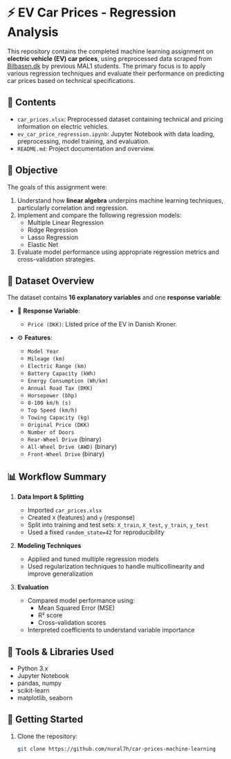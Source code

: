 # ⚡ EV Car Prices - Regression Analysis

This repository contains the completed machine learning assignment on **electric vehicle (EV) car prices**, using preprocessed data scraped from [Bilbasen.dk](https://www.bilbasen.dk/) by previous MAL1 students. The primary focus is to apply various regression techniques and evaluate their performance on predicting car prices based on technical specifications.

## 📁 Contents

- `car_prices.xlsx`: Preprocessed dataset containing technical and pricing information on electric vehicles.
- `ev_car_price_regression.ipynb`: Jupyter Notebook with data loading, preprocessing, model training, and evaluation.
- `README.md`: Project documentation and overview.

## 🎯 Objective

The goals of this assignment were:

1. Understand how **linear algebra** underpins machine learning techniques, particularly correlation and regression.
2. Implement and compare the following regression models:
   - Multiple Linear Regression
   - Ridge Regression
   - Lasso Regression
   - Elastic Net
3. Evaluate model performance using appropriate regression metrics and cross-validation strategies.

## 🧾 Dataset Overview

The dataset contains **16 explanatory variables** and one **response variable**:

- 📌 **Response Variable**:
  - `Price (DKK)`: Listed price of the EV in Danish Kroner.

- ⚙️ **Features**:
  - `Model Year`
  - `Mileage (km)`
  - `Electric Range (km)`
  - `Battery Capacity (kWh)`
  - `Energy Consumption (Wh/km)`
  - `Annual Road Tax (DKK)`
  - `Horsepower (bhp)`
  - `0-100 km/h (s)`
  - `Top Speed (km/h)`
  - `Towing Capacity (kg)`
  - `Original Price (DKK)`
  - `Number of Doors`
  - `Rear-Wheel Drive` (binary)
  - `All-Wheel Drive (AWD)` (binary)
  - `Front-Wheel Drive` (binary)

## 📊 Workflow Summary

1. **Data Import & Splitting**
   - Imported `car_prices.xlsx`
   - Created `X` (features) and `y` (response)
   - Split into training and test sets: `X_train`, `X_test`, `y_train`, `y_test`
   - Used a fixed `random_state=42` for reproducibility

2. **Modeling Techniques**
   - Applied and tuned multiple regression models
   - Used regularization techniques to handle multicollinearity and improve generalization

3. **Evaluation**
   - Compared model performance using:
     - Mean Squared Error (MSE)
     - R² score
     - Cross-validation scores
   - Interpreted coefficients to understand variable importance

## 🧪 Tools & Libraries Used

- Python 3.x
- Jupyter Notebook
- pandas, numpy
- scikit-learn
- matplotlib, seaborn

## 🚀 Getting Started

1. Clone the repository:
   ```bash
   git clone https://github.com/nural7h/car-prices-machine-learning
